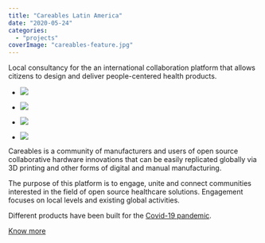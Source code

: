 ```yaml
---
title: "Careables Latin America"
date: "2020-05-24"
categories: 
  - "projects"
coverImage: "careables-feature.jpg"
---
```


Local consultancy for the an international collaboration platform that allows citizens to design and deliver people-centered health products.

- [![](images/careables01-1024x683.jpg)](https://thisismyart.eratudomato.online/wp-content/uploads/sites/11/2020/05/careables01.jpg)
    
- [![](images/careables02-1024x683.jpg)](https://thisismyart.eratudomato.online/wp-content/uploads/sites/11/2020/05/careables02.jpg)
    
- [![](images/careables03-1024x576.jpg)](https://thisismyart.eratudomato.online/wp-content/uploads/sites/11/2020/05/careables03.jpg)
    
- [![](images/careables04-1024x576.jpg)](https://thisismyart.eratudomato.online/wp-content/uploads/sites/11/2020/05/careables04.jpg)
    

Careables is a community of manufacturers and users of open source collaborative hardware innovations that can be easily replicated globally via 3D printing and other forms of digital and manual manufacturing.

The purpose of this platform is to engage, unite and connect communities interested in the field of open source healthcare solutions. Engagement focuses on local levels and existing global activities.

Different products have been built for the [Covid-19 pandemic](https://medium.com/@readruiz/the-first-month-of-a-maker-lab-against-covid-19-in-northeastern-brazil-121d161be705).

[Know more](http://careables.org)
